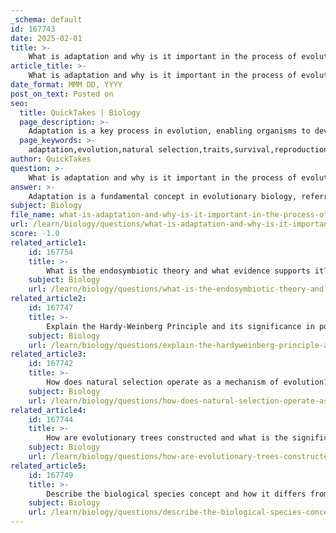 ```yaml
---
_schema: default
id: 167743
date: 2025-02-01
title: >-
    What is adaptation and why is it important in the process of evolution?
article_title: >-
    What is adaptation and why is it important in the process of evolution?
date_format: MMM DD, YYYY
post_on_text: Posted on
seo:
  title: QuickTakes | Biology
  page_description: >-
    Adaptation is a key process in evolution, enabling organisms to develop traits that enhance survival and reproduction. It illustrates the mechanisms of natural selection and contributes to the diversity of life on Earth.
  page_keywords: >-
    adaptation,evolution,natural selection,traits,survival,reproduction,fitness,environment,diversity of life,physiological adaptations,behavioral adaptations,morphological adaptations,genetic variation,evolutionary history
author: QuickTakes
question: >-
    What is adaptation and why is it important in the process of evolution?
answer: >-
    Adaptation is a fundamental concept in evolutionary biology, referring to the process by which organisms develop traits that enhance their chances of survival and reproduction in a specific environment. These traits, known as adaptations, arise through the mechanism of natural selection, where advantageous characteristics become more common in a population over generations.\n\n### Importance of Adaptation in Evolution\n\n1. **Survival and Reproduction**: Adaptations increase an organism's fitness, which is defined as its ability to survive and reproduce in its environment. For example, the long necks of giraffes allow them to reach food in tall trees, giving them a survival advantage in their habitat.\n\n2. **Response to Environmental Changes**: Adaptation enables species to adjust to changes in their environment, such as climate shifts, availability of resources, or the presence of predators. This flexibility is crucial for the long-term survival of species.\n\n3. **Diversity of Life**: Adaptations contribute to the vast diversity of life forms on Earth. Different environments lead to different adaptations, resulting in a wide variety of species that are uniquely suited to their ecological niches.\n\n4. **Evolutionary Mechanism**: Adaptation is a key mechanism of evolution. It illustrates how species evolve over time through genetic variation and natural selection. For instance, the coloration of moths can change in response to environmental factors, demonstrating how adaptations can influence gene frequency within a population.\n\n5. **Understanding Evolutionary History**: Studying adaptations helps scientists understand the evolutionary history of organisms. By examining traits that have evolved, researchers can infer the relationships between species and their common ancestors.\n\n### Examples of Adaptation\n\n- **Physiological Adaptations**: Some organisms develop physiological traits that enhance their survival. For instance, certain fish have evolved gills that allow them to extract oxygen from water more efficiently.\n  \n- **Behavioral Adaptations**: Animals may exhibit behaviors that improve their chances of survival, such as migration patterns in birds that allow them to find food and suitable breeding grounds.\n\n- **Morphological Adaptations**: Physical features, such as the streamlined bodies of aquatic animals, are adaptations that facilitate movement through water, enhancing their ability to evade predators and catch prey.\n\nIn summary, adaptation is crucial in the process of evolution as it enables organisms to thrive in their environments, contributes to biodiversity, and serves as a mechanism for evolutionary change. Understanding adaptations provides insights into the dynamic processes that shape life on Earth.
subject: Biology
file_name: what-is-adaptation-and-why-is-it-important-in-the-process-of-evolution.md
url: /learn/biology/questions/what-is-adaptation-and-why-is-it-important-in-the-process-of-evolution
score: -1.0
related_article1:
    id: 167754
    title: >-
        What is the endosymbiotic theory and what evidence supports it?
    subject: Biology
    url: /learn/biology/questions/what-is-the-endosymbiotic-theory-and-what-evidence-supports-it
related_article2:
    id: 167747
    title: >-
        Explain the Hardy-Weinberg Principle and its significance in population genetics.
    subject: Biology
    url: /learn/biology/questions/explain-the-hardyweinberg-principle-and-its-significance-in-population-genetics
related_article3:
    id: 167742
    title: >-
        How does natural selection operate as a mechanism of evolution?
    subject: Biology
    url: /learn/biology/questions/how-does-natural-selection-operate-as-a-mechanism-of-evolution
related_article4:
    id: 167744
    title: >-
        How are evolutionary trees constructed and what is the significance of homologies in this process?
    subject: Biology
    url: /learn/biology/questions/how-are-evolutionary-trees-constructed-and-what-is-the-significance-of-homologies-in-this-process
related_article5:
    id: 167749
    title: >-
        Describe the biological species concept and how it differs from other species concepts.
    subject: Biology
    url: /learn/biology/questions/describe-the-biological-species-concept-and-how-it-differs-from-other-species-concepts
---
```


&nbsp;